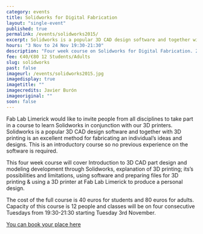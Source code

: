 ```yaml
---
category: events
title: Solidworks for Digital Fabrication
layout: "single-event"
published: true
permalink: /events/solidworks2015/
excerpt: Solidworks is a popular 3D CAD design software and together with 3D printing is an excellent method for fabricating an individual’s ideas and designs.
hours: "3 Nov to 24 Nov 19:30-21:30"
description: "Four week course on Solidworks for Digital Fabrication. 2 Nov to 24 Nov 19:30-21:30"
fee: €40/€80 12 Students/Adults
slug: solidworks
past: false
imageurl: /events/solidworks2015.jpg
imagedisplay: true
imagetitle: ""
imagecredits: Javier Burón
imageoriginal: ""
soon: false
---
```




Fab Lab Limerick would like to invite people from all disciplines to take part in a course to learn Solidworks in conjunction with our 3D printers. Solidworks is a popular 3D CAD design software and together with 3D printing is an excellent method for fabricating an individual’s ideas and designs. This is an introductory course so no previous experience on the software is required.

This four week course will cover Introduction to 3D CAD part design and modeling development through Solidworks, explanation of 3D printing; its’s possibilities and limitations, using software and preparing files for 3D printing & using a 3D printer at Fab Lab Limerick to produce a personal design.

The cost of the full course is 40 euros for students and 80 euros for adults. Capacity of this course is 12 people and classes will be on four consecutive Tuesdays from 19:30-21:30 starting Tuesday 3rd November.

[You can book your place here](http://fablablimerick.ticketleap.com/solid-works-course/)
